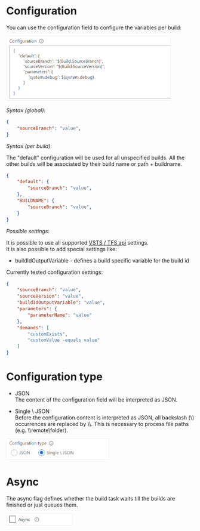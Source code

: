 # Configuration

You can use the configuration field to configure the variables per build:

![Build configuration](images/config_build_definition_04.png "Build configuration")


*Syntax (global)*:
```json
{
    "sourceBranch": "value",
}
```

*Syntax (per build)*:

The "default" configuration will be used for all unspecified builds.
All the other builds will be associated by their build name or path + buildname.
```json
{
    "default": {
        "sourceBranch": "value",
    },
    "BUILDNAME": {
        "sourceBranch": "value",
    }
}
```

*Possible settings*:

It is possible to use all supported [VSTS / TFS api](https://docs.microsoft.com/de-de/rest/api/vsts/build/builds/queue#request-body) settings.  
It is also possible to add special settings like:
* buildIdOutputVariable - defines a build specific variable for the build id

Currently tested configuration settings:

```json
{
    "sourceBranch": "value",
    "sourceVersion": "value",
    "buildIdOutputVariable": "value",
    "parameters": {
        "parameterName": "value"
    },
    "demands": [
        "customExists",
        "customValue -equals value"
    ]
}
```

# Configuration type

* JSON  
The content of the configuration field will be interpreted as JSON.

* Single \\ JSON  
Before the configuration content is interpreted as JSON, all backslash (\\) occurrences are replaced by \\\\. This is necessary to process file paths (e.g. \\\\remote\\folder).  

![Configuration type](images/config_build_definition_05.png "Configuration type")


# Async

The async flag defines whether the build task waits till the builds are finished or just queues them.

![Async configuration](images/config_async.png "Async configuration")
